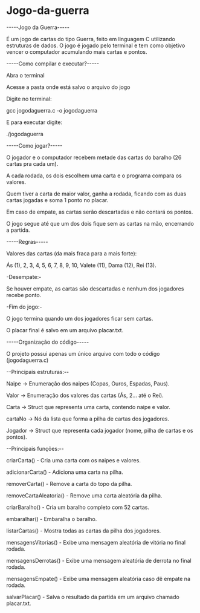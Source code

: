 # Jogo-da-guerra

-----Jogo da Guerra-----

É um jogo de cartas do tipo Guerra, feito em linguagem C utilizando estruturas de dados. O jogo é jogado pelo terminal e tem como objetivo vencer o computador acumulando mais cartas e pontos.

-----Como compilar e executar?-----

Abra o terminal

Acesse a pasta onde está salvo o arquivo do jogo

Digite no terminal: 

gcc jogodaguerra.c -o jogodaguerra

E para executar digite:

./jogodaguerra

-----Como jogar?-----

O jogador e o computador recebem metade das cartas do baralho (26 cartas pra cada um).

A cada rodada, os dois escolhem uma carta e o programa compara os valores.

Quem tiver a carta de maior valor, ganha a rodada, ficando com as duas cartas jogadas e soma 1 ponto no placar.

Em caso de empate, as cartas serão descartadas e não contará os pontos.

O jogo segue até que um dos dois fique sem as cartas na mão, encerrando a partida.

-----Regras-----

Valores das cartas (da mais fraca para a mais forte):

Ás (1), 2, 3, 4, 5, 6, 7, 8, 9, 10, Valete (11), Dama (12), Rei (13).

-Desempate:-

Se houver empate, as cartas são descartadas e nenhum dos jogadores recebe ponto.

-Fim do jogo:-

O jogo termina quando um dos jogadores ficar sem cartas.

O placar final é salvo em um arquivo placar.txt.


-----Organização do código-----

O projeto possui apenas um único arquivo com todo o código (jogodaguerra.c)

--Principais estruturas:--

Naipe -> Enumeração dos naipes (Copas, Ouros, Espadas, Paus).

Valor -> Enumeração dos valores das cartas (Ás, 2... até o Rei).

Carta -> Struct que representa uma carta, contendo naipe e valor.

cartaNo -> Nó da lista que forma a pilha de cartas dos jogadores.

Jogador -> Struct que representa cada jogador (nome, pilha de cartas e os pontos).



--Principais funções:--

criarCarta() -	Cria uma carta com os naipes e valores.

adicionarCarta() -	Adiciona uma carta na pilha.

removerCarta() -	Remove a carta do topo da pilha.

removeCartaAleatoria() -	Remove uma carta aleatória da pilha.

criarBaralho() -	Cria um baralho completo com 52 cartas.

embaralhar() -	Embaralha o baralho.

listarCartas() -	Mostra todas as cartas da pilha dos jogadores.

mensagensVitorias() -	Exibe uma mensagem aleatória de vitória no final rodada.

mensagensDerrotas() -	Exibe uma mensagem aleatória de derrota no final rodada.

mensagensEmpate() -	Exibe uma mensagem aleatória caso dê empate na rodada.

salvarPlacar() -	Salva o resultado da partida em um arquivo chamado placar.txt.
